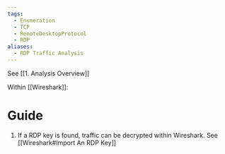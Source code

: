 ```yaml
---
tags:
  - Enumeration
  - TCP
  - RemoteDesktopProtocol
  - RDP
aliases:
  - RDP Traffic Analysis
---
```


See [[1. Analysis Overview]]

Within [[Wireshark]]:

# Guide

1. If a RDP key is found, traffic can be decrypted within Wireshark. See [[Wireshark#Import An RDP Key]]
